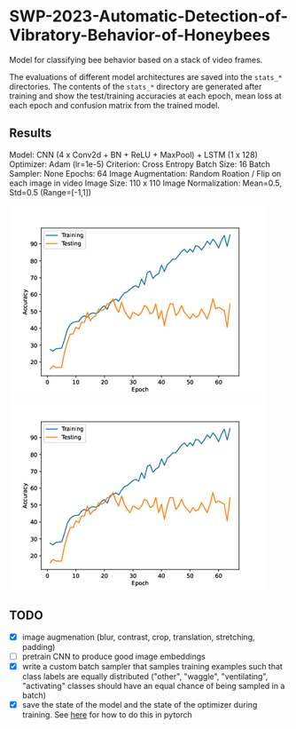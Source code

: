 # SWP-2023-Automatic-Detection-of-Vibratory-Behavior-of-Honeybees

Model for classifying bee behavior based on a stack of video frames.

The evaluations of different model architectures are saved into the `stats_*` directories.
The contents of the `stats_*` directory are generated after training and show the test/training accuracies at each epoch,
mean loss at each epoch and confusion matrix from the trained model.

## Results

Model: CNN (4 x Conv2d + BN + ReLU + MaxPool) + LSTM (1 x 128)
Optimizer: Adam (lr=1e-5)
Criterion: Cross Entropy
Batch Size: 16
Batch Sampler: None
Epochs: 64
Image Augmentation: Random Roation / Flip on each image in video
Image Size: 110 x 110
Image Normalization: Mean=0.5, Std=0.5 (Range=[-1,1])

![Accuracy](stats_20230602T2153/accuracy.png)
![Confusion Matrix](stats_20230602T2153/accuracy.png)

## TODO

-   [x] image augmenation (blur, contrast, crop, translation, stretching, padding)
-   [ ] pretrain CNN to produce good image embeddings
-   [x] write a custom batch sampler that samples training examples such that class labels are equally distributed ("other", "waggle", "ventilating", "activating" classes should have an equal chance of being sampled in a batch)
-   [x] save the state of the model and the state of the optimizer during training. See [here](https://pytorch.org/tutorials/beginner/saving_loading_models.html) for how to do this in pytorch
